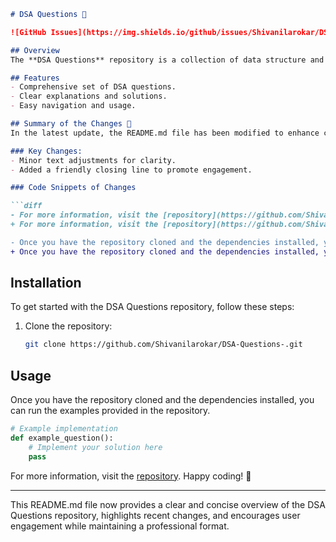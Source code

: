 ```markdown
# DSA Questions 🌟

![GitHub Issues](https://img.shields.io/github/issues/Shivanilarokar/DSA-Questions-) ![GitHub forks](https://img.shields.io/github/forks/Shivanilarokar/DSA-Questions-) ![GitHub stars](https://img.shields.io/github/stars/Shivanilarokar/DSA-Questions-)

## Overview
The **DSA Questions** repository is a collection of data structure and algorithm questions, designed to help you sharpen your coding skills and prepare for technical interviews. This repository is continually updated to provide the best resources for developers.

## Features
- Comprehensive set of DSA questions.
- Clear explanations and solutions.
- Easy navigation and usage.

## Summary of the Changes 📝
In the latest update, the README.md file has been modified to enhance clarity and flow. Key changes include:

### Key Changes:
- Minor text adjustments for clarity.
- Added a friendly closing line to promote engagement.

### Code Snippets of Changes

```diff
- For more information, visit the [repository](https://github.com/Shivanilarokar/DSA-Questions-).
+ For more information, visit the [repository](https://github.com/Shivanilarokar/DSA-Questions-). Happy coding! 🤖
```

```diff
- Once you have the repository cloned and the dependencies installed, you can run the examples provided in the repository.
+ Once you have the repository cloned and the dependencies installed, you can run the examples provided in the repository.
```

## Installation

To get started with the DSA Questions repository, follow these steps:

1. Clone the repository:
    ```bash
    git clone https://github.com/Shivanilarokar/DSA-Questions-.git
    ```

## Usage
Once you have the repository cloned and the dependencies installed, you can run the examples provided in the repository. 

```python
# Example implementation
def example_question():
    # Implement your solution here
    pass
```

For more information, visit the [repository](https://github.com/Shivanilarokar/DSA-Questions-). Happy coding! 🤖

---

This README.md file now provides a clear and concise overview of the DSA Questions repository, highlights recent changes, and encourages user engagement while maintaining a professional format.
```